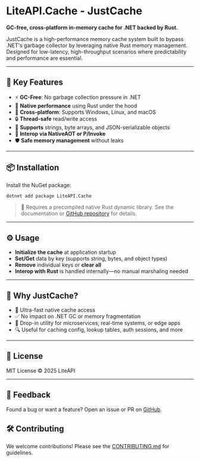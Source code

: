 # LiteAPI.Cache - JustCache

**GC-free, cross-platform in-memory cache for .NET backed by Rust.**

JustCache is a high-performance memory cache system built to bypass .NET's garbage collector by leveraging native Rust memory management. Designed for low-latency, high-throughput scenarios where predictability and performance are essential.

---

## 🚀 Key Features

- ⚡ **GC-Free**: No garbage collection pressure in .NET
- 🧠 **Native performance** using Rust under the hood
- 💼 **Cross-platform**: Supports Windows, Linux, and macOS
- 🔒 **Thread-safe** read/write access
- 💾 **Supports** strings, byte arrays, and JSON-serializable objects
- 🧩 **Interop via NativeAOT or P/Invoke**
- 🛡️ **Safe memory management** without leaks

---

## 📦 Installation

Install the NuGet package:

```bash
dotnet add package LiteAPI.Cache
```


> 🔧 Requires a precompiled native Rust dynamic library. See the documentation or [GitHub repository](https://github.com/Nodirbek-Abdulaxadov/LiteAPI.Cache) for details.

---

## ⚙️ Usage

- **Initialize the cache** at application startup
- **Set/Get** data by key (supports string, bytes, and object types)
- **Remove** individual keys or **clear all**
- **Interop with Rust** is handled internally—no manual marshaling needed

---

## 🧠 Why JustCache?

- 🚀 Ultra-fast native cache access
- ✅ No impact on .NET GC or memory fragmentation
- 🧩 Drop-in utility for microservices, real-time systems, or edge apps
- 🔍 Useful for caching config, lookup tables, auth sessions, and more

---

## 🪪 License

MIT License © 2025 LiteAPI

---

## 💬 Feedback

Found a bug or want a feature? Open an issue or PR on [GitHub](https://github.com/Nodirbek-Abdulaxadov/LiteAPI.Cache).


## 🛠️ Contributing

We welcome contributions! Please see the [CONTRIBUTING.md](https://github.com/Nodirbek-Abdulaxadov/LiteAPI.Cache/CONTRIBUTING.md) for guidelines.